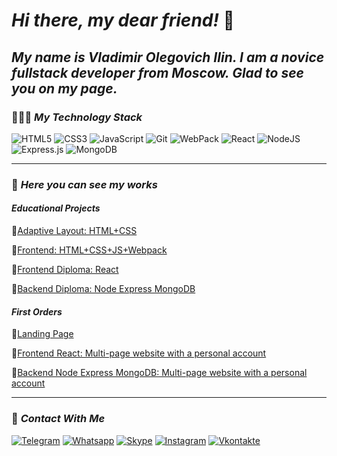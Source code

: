 # __*Hi there, my dear friend!*__ 👋
## __*My name is Vladimir Olegovich Ilin. I am a novice fullstack developer from Moscow. Glad to see you on my page.*__

### <p> 🧑🏻‍💻 __*My Technology Stack*__ </p>

![HTML5](https://img.shields.io/badge/HTML5-090909?style=plastic&logo=HTML5)
![CSS3](https://img.shields.io/badge/CSS3-090909?style=plastic&logo=css3&logoColor=2073B0)
![JavaScript](https://img.shields.io/badge/JavaScript-090909?style=plastic&logo=JavaScript)
![Git](https://img.shields.io/badge/Git-090909?style=plastic&logo=Git)
![WebPack](https://img.shields.io/badge/Webpack-090909?style=plastic&logo=WebPack)
![React](https://img.shields.io/badge/ReactJS-090909?style=plastic&logo=React)
![NodeJS](https://img.shields.io/badge/Node.js-090909?style=plastic&logo=node.js)
![Express.js](https://img.shields.io/badge/Express-090909?style=plastic&logo=Express)
![MongoDB](https://img.shields.io/badge/MongoDB-090909?style=plastic&logo=MongoDB)
***

### <p> 🤖 __*Here you can see my works*__ </p>
#### <p> __*Educational Projects*__ </p>

🔗[Adaptive Layout: HTML+CSS](https://github.com/At0m234/russian-travel.git)

🔗[Frontend: HTML+CSS+JS+Webpack](https://github.com/At0m234/mesto.git)

🔗[Frontend Diploma: React](https://github.com/At0m234/movies-explorer-frontend.git)

🔗[Backend Diploma: Node Express MongoDB](https://github.com/At0m234/movies-explorer-api.git)

#### <p> __*First Orders*__ </p>

🔗[Landing Page](https://easydrive-online.ru/)

🔗[Frontend React: Multi-page website with a personal account](https://github.com/At0m234/BeriFast)

🔗[Backend Node Express MongoDB: Multi-page website with a personal account](https://github.com/At0m234/BeriFast-api.git/)

***

### <p> 📮 __*Contact With Me*__ </p>

[![Telegram](https://img.shields.io/badge/Telegram-090909?style=plastic&logo=Telegram)](https://t.me/At0m234)
[![Whatsapp](https://img.shields.io/badge/WhatsApp-090909?style=plastic&logo=Whatsapp)](https://wa.me/79995505035)
[![Skype](https://img.shields.io/badge/Skype-090909?style=plastic&logo=Skype)](https://join.skype.com/invite/dBOxpkGjhXLa)
[![Instagram](https://img.shields.io/badge/Instagram-090909?style=plastic&logo=Instagram)](https://www.instagram.com/vladimir.olegovich90)
[![Vkontakte](https://img.shields.io/badge/Vkontakte-090909?style=plastic&logo=Vk&logoColor=4D75A3)](https://vk.com/ilinvo)

<!-- ### Hi there 👋
**At0m234/At0m234** is a ✨ _special_ ✨ repository because its `README.md` (this file) appears on your GitHub profile.
Here are some ideas to get you started:
- 🔭 I’m currently working on ...
- 🌱 I’m currently learning ...
- 👯 I’m looking to collaborate on ...
- 🤔 I’m looking for help with ...
- 💬 Ask me about ...
- 📫 How to reach me: ...
- 😄 Pronouns: ...
- ⚡ Fun fact: ...
 -->
